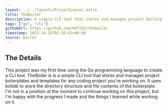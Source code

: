 ```yaml
---
layout: ../../layouts/ProjectLayout.astro
title: TheBoiler
description: A simple CLI tool that stores and manages project boilerplates and templates for any coding project you're working on.
tags: ["go", "cli"]
githubUrl: https://github.com/RATIU5/theboiler
timestamp: 2023-10-25T02:39:03+00:00
source: boiler
---
```


## The Details

This project was my first time using the Go programming language to create a CLI tool. TheBoiler is is a simple CLI tool that stores and manages project boilerplates and templates for any coding project you're working on. It uses boltdb to store the directory structure and file contents of the boilerplate. I'm not in a position at the moment to continue working on this project, but I'm happy with the progress I made and the things I learned while working on it.
